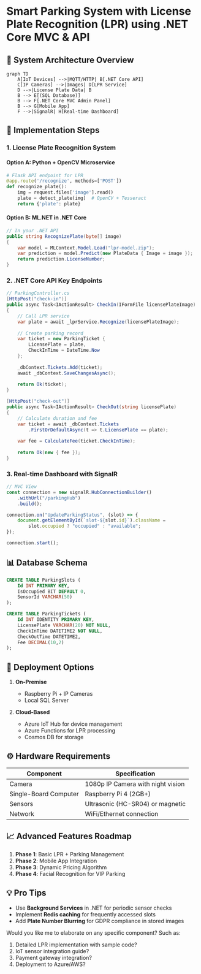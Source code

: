 # **Smart Parking System with License Plate Recognition (LPR) using .NET Core MVC & API**

## **📌 System Architecture Overview**
```mermaid
graph TD
    A[IoT Devices] -->|MQTT/HTTP| B[.NET Core API]
    C[IP Cameras] -->|Images| D[LPR Service]
    D -->|License Plate Data| B
    B --> E[(SQL Database)]
    B --> F[.NET Core MVC Admin Panel]
    B --> G[Mobile App]
    F -->|SignalR| H[Real-time Dashboard]
```

## **🔧 Implementation Steps**

### **1. License Plate Recognition System**
#### **Option A: Python + OpenCV Microservice**
```python
# Flask API endpoint for LPR
@app.route('/recognize', methods=['POST'])
def recognize_plate():
    img = request.files['image'].read()
    plate = detect_plate(img)  # OpenCV + Tesseract
    return {'plate': plate}
```

#### **Option B: ML.NET in .NET Core**
```csharp
// In your .NET API
public string RecognizePlate(byte[] image)
{
    var model = MLContext.Model.Load("lpr-model.zip");
    var prediction = model.Predict(new PlateData { Image = image });
    return prediction.LicenseNumber;
}
```

### **2. .NET Core API Key Endpoints**
```csharp
// ParkingController.cs
[HttpPost("check-in")]
public async Task<IActionResult> CheckIn(IFormFile licensePlateImage)
{
    // Call LPR service
    var plate = await _lprService.Recognize(licensePlateImage);
    
    // Create parking record
    var ticket = new ParkingTicket {
        LicensePlate = plate,
        CheckInTime = DateTime.Now
    };
    
    _dbContext.Tickets.Add(ticket);
    await _dbContext.SaveChangesAsync();
    
    return Ok(ticket);
}

[HttpPost("check-out")]
public async Task<IActionResult> CheckOut(string licensePlate)
{
    // Calculate duration and fee
    var ticket = await _dbContext.Tickets
        .FirstOrDefaultAsync(t => t.LicensePlate == plate);
    
    var fee = CalculateFee(ticket.CheckInTime);
    
    return Ok(new { fee });
}
```

### **3. Real-time Dashboard with SignalR**
```javascript
// MVC View
const connection = new signalR.HubConnectionBuilder()
    .withUrl("/parkingHub")
    .build();

connection.on("UpdateParkingStatus", (slot) => {
    document.getElementById(`slot-${slot.id}`).className = 
        slot.occupied ? "occupied" : "available";
});

connection.start();
```

## **📊 Database Schema**
```sql
CREATE TABLE ParkingSlots (
    Id INT PRIMARY KEY,
    IsOccupied BIT DEFAULT 0,
    SensorId VARCHAR(50)
);

CREATE TABLE ParkingTickets (
    Id INT IDENTITY PRIMARY KEY,
    LicensePlate VARCHAR(20) NOT NULL,
    CheckInTime DATETIME2 NOT NULL,
    CheckOutTime DATETIME2,
    Fee DECIMAL(10,2)
);
```

## **🚀 Deployment Options**
1. **On-Premise**
   - Raspberry Pi + IP Cameras
   - Local SQL Server

2. **Cloud-Based**
   - Azure IoT Hub for device management
   - Azure Functions for LPR processing
   - Cosmos DB for storage

## **⚙️ Hardware Requirements**
| Component | Specification |
|-----------|---------------|
| Camera | 1080p IP Camera with night vision |
| Single-Board Computer | Raspberry Pi 4 (2GB+) |
| Sensors | Ultrasonic (HC-SR04) or magnetic |
| Network | WiFi/Ethernet connection |

## **📈 Advanced Features Roadmap**
1. **Phase 1**: Basic LPR + Parking Management
2. **Phase 2**: Mobile App Integration
3. **Phase 3**: Dynamic Pricing Algorithm
4. **Phase 4**: Facial Recognition for VIP Parking

## **💡 Pro Tips**
- Use **Background Services** in .NET for periodic sensor checks
- Implement **Redis caching** for frequently accessed slots
- Add **Plate Number Blurring** for GDPR compliance in stored images

Would you like me to elaborate on any specific component? Such as:
1. Detailed LPR implementation with sample code?
2. IoT sensor integration guide?
3. Payment gateway integration?
4. Deployment to Azure/AWS?
